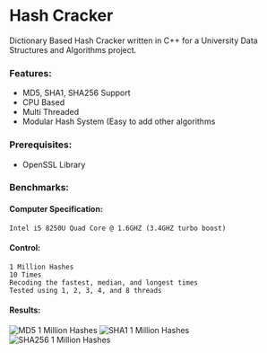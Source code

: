#  Hash Cracker

Dictionary Based Hash Cracker written in C++ for a University Data Structures and Algorithms project. 
### Features:
- MD5, SHA1, SHA256 Support
- CPU Based 
- Multi Threaded
- Modular Hash System (Easy to add other algorithms
### Prerequisites:
- OpenSSL Library
### Benchmarks:
#### Computer Specification:
	Intel i5 8250U Quad Core @ 1.6GHZ (3.4GHZ turbo boost)
#### Control:
	1 Million Hashes
	10 Times
	Recoding the fastest, median, and longest times
	Tested using 1, 2, 3, 4, and 8 threads
#### Results:
![MD5 1 Million Hashes](https://i.imgur.com/GIpZ8Ok.png)
![SHA1 1 Million Hashes ](https://i.imgur.com/aBteaHV.png)
![SHA256 1 Million Hashes](https://i.imgur.com/FsZUhIE.png)
